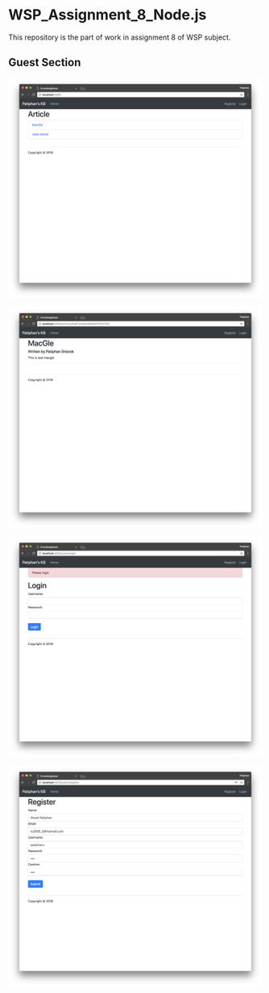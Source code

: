 # WSP_Assignment_8_Node.js
This repository is the part of work in assignment 8 of WSP subject.

## Guest Section

![homepage](./doc/guest/1home.png)


![homepage](./doc/guest/2article.png)

![homepage](./doc/guest/3try_to_edit.png)

![homepage](./doc/guest/4register.png)

